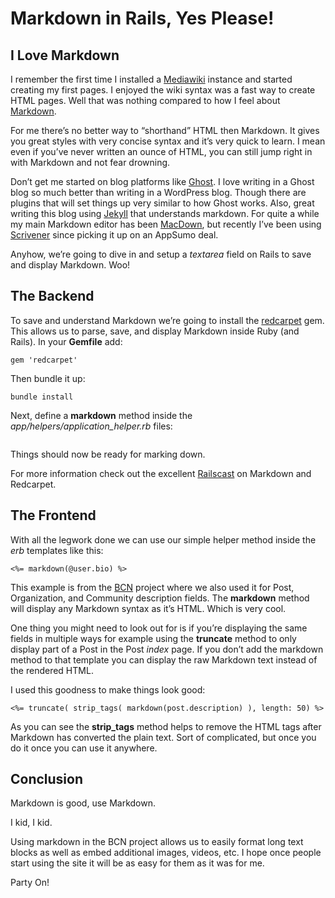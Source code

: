 # Markdown in Rails, Yes Please!

##  I Love Markdown

I remember the first time I installed a [Mediawiki](https://www.mediawiki.org/wiki/MediaWiki) instance and started creating my first pages.  I enjoyed the wiki syntax was a fast way to create HTML pages.  Well that was nothing compared to how I feel about [Markdown](http://daringfireball.net/projects/markdown/).

For me there’s no better way to “shorthand” HTML then Markdown.  It gives you great styles with very concise syntax and it’s very quick to learn.  I mean even if you’ve never written an ounce of HTML, you can still jump right in with Markdown and not fear drowning.

Don’t get me started on blog platforms like [Ghost](https://ghost.org/).  I love writing in a Ghost blog so much better than writing in a WordPress blog.  Though there are plugins that will set things up very similar to how Ghost works.  Also, great writing this blog using [Jekyll](http://jekyllrb.com/) that understands markdown.  For quite a while my main Markdown editor has been [MacDown](http://macdown.uranusjr.com/), but recently I’ve been using [Scrivener](https://www.literatureandlatte.com/scrivener.php) since picking it up on an AppSumo deal.

Anyhow, we’re going to dive in and setup a *textarea* field on Rails to save and display Markdown.  Woo!

## The Backend

To save and understand Markdown we’re going to install the [redcarpet](https://github.com/vmg/redcarpet) gem.  This allows us to parse, save, and display Markdown inside Ruby (and Rails).  In your **Gemfile** add:

```
gem 'redcarpet'
```

Then bundle it up:

```
bundle install
```

Next, define a **markdown** method inside the *app/helpers/application_helper.rb* files:

```   def markdown(text)     markdown = Redcarpet::Markdown.new(Redcarpet::Render::HTML,                                        no_intra_emphasis: true,                                        fenced_code_blocks: true,                                        disable_indented_code_blocks: true,                                        autolink: true,                                        tables: true,                                        underline: true,                                        highlight: true                                       )     return markdown.render(text).html_safe   end
```

Things should now be ready for marking down.

For more information check out the excellent [Railscast](http://railscasts.com/episodes/272-markdown-with-redcarpet) on Markdown and Redcarpet.

## The Frontend

With all the legwork done we can use our simple helper method inside the *erb* templates like this:

```
<%= markdown(@user.bio) %>
```

This example is from the [BCN](https://github.com/asommer70/bcn) project where we also used it for Post, Organization, and Community description fields.  The **markdown** method will display any Markdown syntax as it’s HTML.  Which is very cool.

One thing you might need to look out for is if you’re displaying the same fields in multiple ways for example using the **truncate** method to only display part of a Post in the Post *index* page.  If you don’t add the markdown method to that template you can display the raw Markdown text instead of the rendered HTML.  

I used this goodness to make things look good:

```
<%= truncate( strip_tags( markdown(post.description) ), length: 50) %>
```

As you can see the **strip_tags** method helps to remove the HTML tags after Markdown has converted the plain text.  Sort of complicated, but once you do it once you can use it anywhere.

## Conclusion

Markdown is good, use Markdown.

I kid, I kid.

Using markdown in the BCN project allows us to easily format long text blocks as well as embed additional images, videos, etc.  I hope once people start using the site it will be as easy for them as it was for me.

Party On!